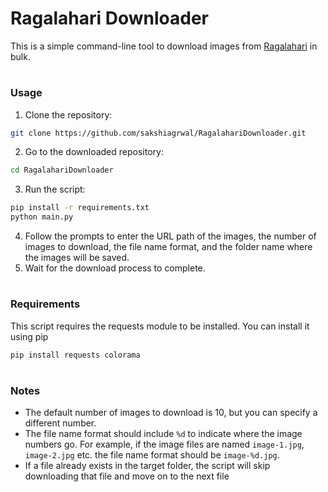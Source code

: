 # Ragalahari Downloader

This is a simple command-line tool to download images from [Ragalahari](https://www.ragalahari.com) in bulk.

#

### Usage

1. Clone the repository:

```bash
git clone https://github.com/sakshiagrwal/RagalahariDownloader.git
```

2. Go to the downloaded repository:

```bash
cd RagalahariDownloader
```

3. Run the script:

```bash
pip install -r requirements.txt
python main.py
```

4. Follow the prompts to enter the URL path of the images, the number of images to download, the file name format, and the folder name where the images will be saved.
5. Wait for the download process to complete.

#

### Requirements

This script requires the requests module to be installed. You can install it using pip

```bash
pip install requests colorama
```

#

### Notes

- The default number of images to download is 10, but you can specify a different number.
- The file name format should include `%d` to indicate where the image numbers go. For example, if the image files are named `image-1.jpg`, `image-2.jpg` etc. the file name format should be `image-%d.jpg`.
- If a file already exists in the target folder, the script will skip downloading that file and move on to the next file
